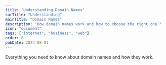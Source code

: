 ```yaml
---
title: "Understanding Domain Names"
surTitle: "Understanding"
mainTitle: "Domain Names"
description: "How domain names work and how to choose the right one."
icon: "document"
tags: ["internet", "business", "web"]
order: 8
pubDate: 2024-08-01
---
```


Everything you need to know about domain names and how they work.

